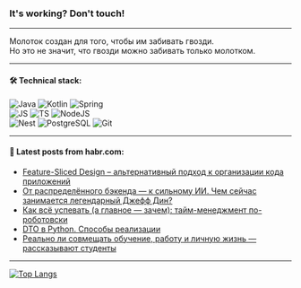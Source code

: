 ### It's working? Don't touch!

---
Молоток создан для того, чтобы им забивать гвозди. <br>
Но это не значит, что гвозди можно забивать только молотком.

---

#### 🛠️ Technical stack:

![Java](https://img.shields.io/badge/Java-informational?logo=Oracle&style=flat&logoColor=white&color=FF4500)
![Kotlin](https://img.shields.io/badge/Kotlin-informational?logo=Kotlin&style=flat&logoColor=white&color=774D97)
![Spring](https://img.shields.io/badge/SpringBoot-informational?logo=SpringBoot&style=flat&logoColor=white&color=6DB33F) <br>
![JS](https://img.shields.io/badge/JS-informational?logo=javaScript&style=flat&logoColor=black&color=F7Df1E)
![TS](https://img.shields.io/badge/TypeScript-informational?logo=typeScript&style=flat&logoColor=black&color=0667A8)
![NodeJS](https://img.shields.io/badge/NodeJS-informational?logo=node.js&style=flat&logoColor=white&color=70A760) <br>
![Nest](https://img.shields.io/badge/NestJS-informational?logo=NestJS&style=flat&logoColor=white&color=E0234E)
![PostgreSQL](https://img.shields.io/badge/PostgreSQL-informational?logo=PostgreSQL&style=flat&logoColor=white&color=DAA520)
![Git](https://img.shields.io/badge/Git-informational?logo=git&style=flat&logoColor=white&color=778899)

___

#### 💬 Latest posts from habr.com:

<!-- BLOG-POST-LIST:START -->
- [Feature-Sliced Design – альтернативный подход к организации кода приложений](https://habr.com/ru/companies/avito/articles/752536/?utm_source=habrahabr&utm_medium=rss&utm_campaign=752536)
- [От распределённого бэкенда — к сильному ИИ. Чем сейчас занимается легендарный Джефф Дин?](https://habr.com/ru/companies/ruvds/articles/752206/?utm_source=habrahabr&utm_medium=rss&utm_campaign=752206)
- [Как всё успевать &lpar;а главное — зачем&rpar;: тайм-менеджмент по-роботовски](https://habr.com/ru/companies/redmadrobot/articles/752954/?utm_source=habrahabr&utm_medium=rss&utm_campaign=752954)
- [DTO в Python. Способы реализации](https://habr.com/ru/articles/752936/?utm_source=habrahabr&utm_medium=rss&utm_campaign=752936)
- [Реально ли совмещать обучение, работу и личную жизнь — рассказывают студенты](https://habr.com/ru/companies/yandex_praktikum/articles/752906/?utm_source=habrahabr&utm_medium=rss&utm_campaign=752906)
<!-- BLOG-POST-LIST:END -->

---
[![Top Langs](https://github-readme-stats-git-master-advtsetting-gmailcom.vercel.app/api/top-langs/?username=zloylis&langs_count=10&hide_title=false&title_color=e6edf3&size_weight=0.5&count_weight=0.5&layout=compact&hide_border=true&theme=dracula)](https://github.com/zloylis)

<!-- ![GitHub stats](https://github-readme-stats-git-master-advtsetting-gmailcom.vercel.app/api?username=zloylis&show_icons=true&hide_border=true&theme=dracula&hide_title=true&include_all_commits=true&count_private=true&hide=contribs&hide_rank=true) -->
